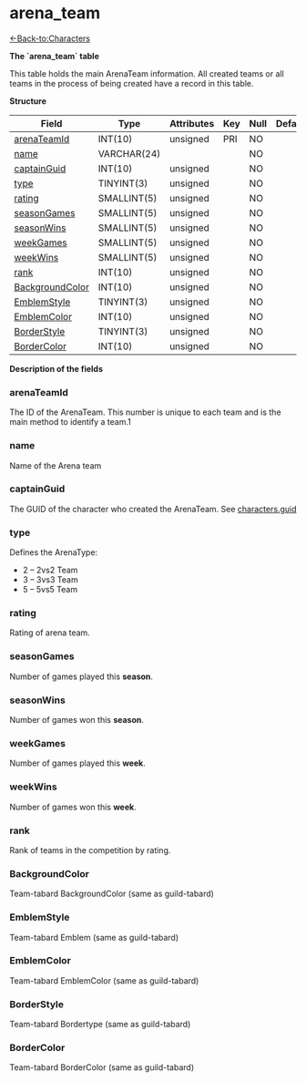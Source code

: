# arena\_team

[<-Back-to:Characters](database-characters.md)

**The \`arena\_team\` table**

This table holds the main ArenaTeam information. All created teams or all teams in the process of being created have a record in this table.

**Structure**

| Field                 | Type        | Attributes | Key | Null | Default | Extra  | Comment |
|-----------------------|-------------|------------|-----|------|---------|--------|---------|
| [arenaTeamId][1]      | INT(10)     | unsigned   | PRI | NO   |         | Unique |         |
| [name][2]             | VARCHAR(24) |            |     | NO   |         |        |         |
| [captainGuid][3]      | INT(10)     | unsigned   |     | NO   |         |        |         |
| [type][4]             | TINYINT(3)  | unsigned   |     | NO   |         |        |         |
| [rating][5]           | SMALLINT(5) | unsigned   |     | NO   |         |        |         |
| [seasonGames][6]      | SMALLINT(5) | unsigned   |     | NO   |         |        |         |
| [seasonWins][7]       | SMALLINT(5) | unsigned   |     | NO   |         |        |         |
| [weekGames][8]        | SMALLINT(5) | unsigned   |     | NO   |         |        |         |
| [weekWins][9]         | SMALLINT(5) | unsigned   |     | NO   |         |        |         |
| [rank][10]            | INT(10)     | unsigned   |     | NO   |         |        |         |
| [BackgroundColor][11] | INT(10)     | unsigned   |     | NO   |         |        |         |
| [EmblemStyle][12]     | TINYINT(3)  | unsigned   |     | NO   |         |        |         |
| [EmblemColor][13]     | INT(10)     | unsigned   |     | NO   |         |        |         |
| [BorderStyle][14]     | TINYINT(3)  | unsigned   |     | NO   |         |        |         |
| [BorderColor][15]     | INT(10)     | unsigned   |     | NO   |         |        |         |

[1]: #arenateamid
[2]: #name
[3]: #captainguid
[4]: #type
[5]: #rating
[6]: #seasongames
[7]: #seasonwins
[8]: #weekgames
[9]: #weekwins
[10]: #rank
[11]: #backgroundcolor
[12]: #emblemstyle
[13]: #emblemcolor
[14]: #borderstyle
[15]: #bordercolor

**Description of the fields**

### arenaTeamId

The ID of the ArenaTeam. This number is unique to each team and is the main method to identify a team.1

### name

Name of the Arena team

### captainGuid

The GUID of the character who created the ArenaTeam. See [characters.guid](2129969.html#characters(table)-guid)

### type

Defines the ArenaType:

- 2 – 2vs2 Team
- 3 – 3vs3 Team
- 5 – 5vs5 Team

### rating

Rating of arena team.

### seasonGames

Number of games played this **season**.

### seasonWins

Number of games won this **season**.

### weekGames

Number of games played this **week**.

### weekWins

Number of games won this **week**.

### rank

Rank of teams in the competition by rating.

### BackgroundColor

Team-tabard BackgroundColor (same as guild-tabard)

### EmblemStyle

Team-tabard Emblem (same as guild-tabard)

### EmblemColor

Team-tabard EmblemColor (same as guild-tabard)

### BorderStyle

Team-tabard Bordertype (same as guild-tabard)

### BorderColor

Team-tabard BorderColor (same as guild-tabard)
